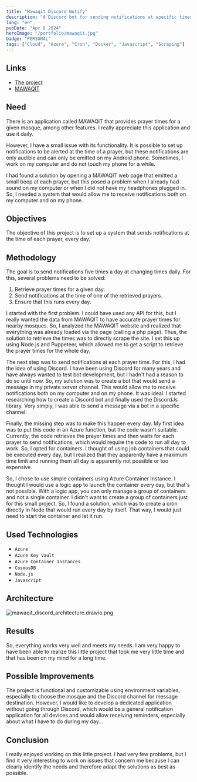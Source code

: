 ```yaml
---
title: "Mawaqit Discord Notify"
description: "A Discord bot for sending notifications at specific times of the day obtained by scraping a website."
lang: "en"
pubDate: "Apr 8 2024"
heroImage: "/portfolio/mawaqit.jpg"
badge: "PERSONAL"
tags: ["Cloud", "Azure", "Cron", "Docker", "Javascript", "Scraping"]
---
```


## **Links**

- [The project](https://github.com/IssamSisbane/mawaqit-discord-notify)
- [MAWAQIT](https://mawaqit.net/fr/)

## **Need**

There is an application called MAWAQIT that provides prayer times for a given mosque, among other features. I really appreciate this application and use it daily.

However, I have a small issue with its functionality. It is possible to set up notifications to be alerted at the time of a prayer, but these notifications are only audible and can only be emitted on my Android phone. Sometimes, I work on my computer and do not touch my phone for a while.

I had found a solution by opening a MAWAQIT web page that emitted a small beep at each prayer, but this posed a problem when I already had sound on my computer or when I did not have my headphones plugged in. So, I needed a system that would allow me to receive notifications both on my computer and on my phone.

## **Objectives**

The objective of this project is to set up a system that sends notifications at the time of each prayer, every day.

## **Methodology**

The goal is to send notifications five times a day at changing times daily. For this, several problems need to be solved:

1. Retrieve prayer times for a given day.
2. Send notifications at the time of one of the retrieved prayers.
3. Ensure that this runs every day.

I started with the first problem. I could have used any API for this, but I really wanted the data from MAWAQIT to have accurate prayer times for nearby mosques. So, I analyzed the MAWAQIT website and realized that everything was already loaded via the page (calling a php page). Thus, the solution to retrieve the times was to directly scrape the site. I set this up using Node.js and Puppeteer, which allowed me to get a script to retrieve the prayer times for the whole day.

The next step was to send notifications at each prayer time. For this, I had the idea of using Discord. I have been using Discord for many years and have always wanted to test bot development, but I hadn't had a reason to do so until now. So, my solution was to create a bot that would send a message in my private server channel. This would allow me to receive notifications both on my computer and on my phone. It was ideal. I started researching how to create a Discord bot and finally used the DiscordJs library. Very simply, I was able to send a message via a bot in a specific channel.

Finally, the missing step was to make this happen every day. My first idea was to put this code in an Azure function, but the code wasn't suitable. Currently, the code retrieves the prayer times and then waits for each prayer to send notifications, which would require the code to run all day to work. So, I opted for containers. I thought of using job containers that could be executed every day, but I realized that they apparently have a maximum time limit and running them all day is apparently not possible or too expensive.

So, I chose to use simple containers using Azure Container Instance. I thought I would use a logic app to launch the container every day, but that's not possible. With a logic app, you can only manage a group of containers and not a single container. I didn't want to create a group of containers just for this small project. So, I found a solution, which was to create a cron directly in Node that would run every day by itself. That way, I would just need to start the container and let it run.

## **Used Technologies**

- `Azure`
- `Azure Key Vault`
- `Azure Container Instances`
- `CosmosDB`
- `Node.js`
- `Javascript`

## **Architecture**

![mawaqit_discord_architecture.drawio.png](/portfolio/mawaqit_discord_architecture.png)

## **Results**

So, everything works very well and meets my needs. I am very happy to have been able to realize this little project that took me very little time and that has been on my mind for a long time.

## **Possible Improvements**

The project is functional and customizable using environment variables, especially to choose the mosque and the Discord channel for message destination. However, I would like to develop a dedicated application without going through Discord, which would be a general notification application for all devices and would allow receiving reminders, especially about what I have to do during my day...

## **Conclusion**

I really enjoyed working on this little project. I had very few problems, but I find it very interesting to work on issues that concern me because I can clearly identify the needs and therefore adapt the solutions as best as possible.
